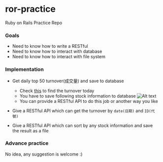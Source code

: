 # ror-practice
Ruby on Rails Practice Repo

### Goals
- Need to know how to write a RESTful
- Need to know how to interact with database
- Need to know how to interact with file system

### Implementation
* Get daily top 50 turnover(成交量) and save to database
  * Check [this](http://stock.wearn.com/qua.asp) to find the turnover today
  * You have to save following stock information to database
    ![Alt text](http://i.imgur.com/fqem08U.png)
  * You can provide a RESTful API to do this job or another way you like

* Give a RESTful API which can get the turnover by ```date(日期)``` and ```ID(代號)```
* Give a RESTful API which can sort by any stock information and save the result as a file

### Advance practice
No idea, any suggestion is welcome :)
